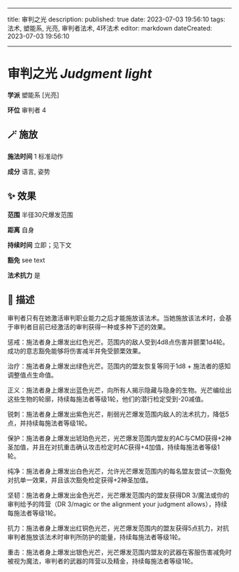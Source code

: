 
---
title: 审判之光
description: 
published: true
date: 2023-07-03 19:56:10
tags: 法术, 塑能系, 光亮, 审判者法术, 4环法术
editor: markdown
dateCreated: 2023-07-03 19:56:10

---

# **审判之光** *Judgment light*

**学派** 塑能系 \[光亮\] 

**环位** 审判者 4

## 🪄 施放

**施法时间** 1 标准动作

**成分** 语言, 姿势

## ✨ 效果  

**范围** 半径30尺爆发范围

**距离** 自身  

**持续时间** 立即；见下文 

**豁免** see text

**法术抗力** 是

## 📖 描述

审判者只有在她激活审判职业能力之后才能施放该法术。当她施放该法术时，会基于审判者目前已经激活的审判获得一种或多种下述的效果。

惩戒：施法者身上爆发出红色光芒。范围内的敌人受到4d8点伤害并颤栗1d4轮。成功的意志豁免能够将伤害减半并免受颤栗效果。

治疗：施法者身上爆发出绿色光芒。范围内的盟友恢复等同于1d8 + 施法者的感知调整值点生命值。

正义：施法者身上爆发出蓝色光芒，向所有人揭示隐藏与隐身的生物。光芒编绘出这些生物的轮廓，持续每施法者等级1轮，他们的潜行检定受到-20减值。

锐刺：施法者身上爆发出紫色光芒，削弱光芒爆发范围内敌人的法术抗力，降低5点，并持续每施法者等级1轮。

保护：施法者身上爆发出琥珀色光芒，光芒爆发范围内盟友的AC与CMD获得+2神圣加值，并且在对抗重击确认攻击检定时AC获得+4加值，持续每施法者等级1轮。

纯净：施法者身上爆发出白色光芒，允许光芒爆发范围内的每名盟友尝试一次豁免对抗单一效果，并且该次豁免检定获得+2神圣加值。

坚韧：施法者身上爆发出金色光芒，光芒爆发范围内的盟友获得DR 3/魔法或你的审判给予的阵营（DR 3/magic or the alignment your judgment allows），持续每施法者等级1轮。

抗力：施法者身上爆发出红铜色光芒，光芒爆发范围内的盟友获得5点抗力，对抗审判者施放该法术时审判所防护的能量，持续每施法者等级1轮。

重击：施法者身上爆发出银色光芒，光芒爆发范围内盟友的武器在客服伤害减免时被视为魔法，审判者的武器的阵营以及精金，持续每施法者等级1轮。
    